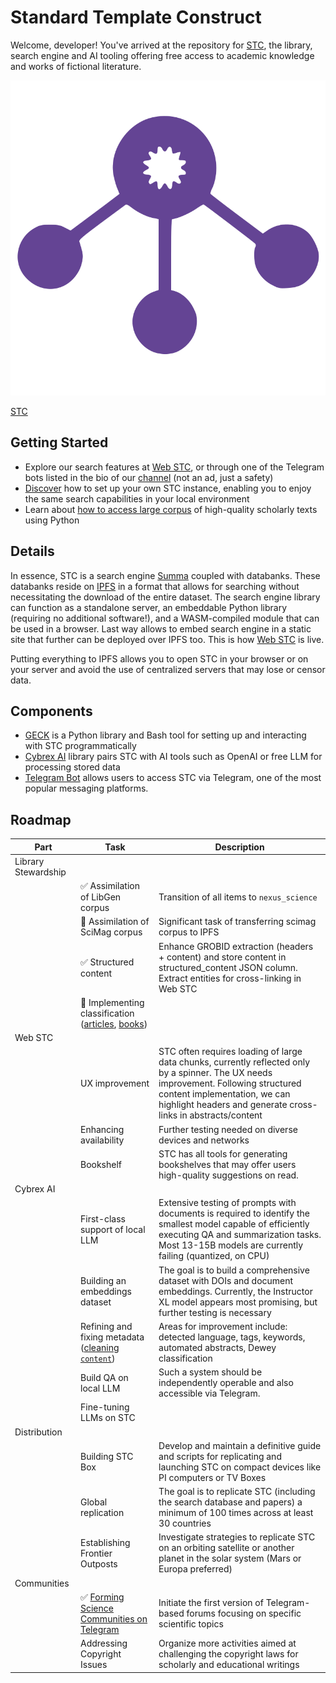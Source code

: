 # Standard Template Construct

Welcome, developer!
You've arrived at the repository for [STC](https://libstc.cc), the library, search engine and AI tooling offering free access to academic knowledge and works of fictional literature.

![](/web/public/favicon.svg)

[STC](https://libstc.cc)

## Getting Started

- Explore our search features at [Web STC](https://libstc.cc), or through one of the Telegram bots listed in the bio of our [channel](https://t.me/nexus_search) (not an ad, just a safety)
- [Discover](https://libstc.cc/#/help/replication) how to set up your own STC instance, enabling you to enjoy the same search capabilities in your local environment
- Learn about [how to access large corpus](/geck) of high-quality scholarly texts using Python

## Details

In essence, STC is a search engine [Summa](https://github.com/izihawa/summa) coupled with databanks. 
These databanks reside on [IPFS](https://ipfs.tech/) in a format that allows for searching without necessitating the download of the entire dataset. 
The search engine library can function as a standalone server, an embeddable Python library (requiring no additional software!), and a WASM-compiled module that can be used in a browser.
Last way allows to embed search engine in a static site that further can be deployed over IPFS too. This is how [Web STC](https://libstc.cc) is live.

Putting everything to IPFS allows you to open STC in your browser or on your server and avoid the use of centralized servers that may lose or censor data.

## Components

- [GECK](/geck) is a Python library and Bash tool for setting up and interacting with STC programmatically
- [Cybrex AI](/cybrex) library pairs STC with AI tools such as OpenAI or free LLM for processing stored data
- [Telegram Bot](/bot) allows users to access STC via Telegram, one of the most popular messaging platforms.

## Roadmap

| Part                | Task                                                                                                                                         | Description                                                                                                                                                                                                                           |
|---------------------|----------------------------------------------------------------------------------------------------------------------------------------------|---------------------------------------------------------------------------------------------------------------------------------------------------------------------------------------------------------------------------------------|
| Library Stewardship |                                                                                                                                              |                                                                                                                                                                                                                                       | 
|                     | ✅ Assimilation of LibGen corpus                                                                                                              | Transition of all items to `nexus_science`                                                                                                                                                                                            |
|                     | 🚧 Assimilation of SciMag corpus                                                                                                             | Significant task of transferring scimag corpus to IPFS                                                                                                                                                                                |
|                     | ✅ Structured content                                                                                                                         | Enhance GROBID extraction (headers + content) and store content in structured_content JSON column. Extract entities for cross-linking in Web STC                                                                                      |
|                     | 🚧 Implementing classification ([articles](https://github.com/nexus-stc/stc/issues/12), [books](https://github.com/nexus-stc/stc/issues/13)) |                                                                                                                                                                                                                                       |
| Web STC             |                                                                                                                                              |                                                                                                                                                                                                                                       |
|                     | UX improvement                                                                                                                               | STC often requires loading of large data chunks, currently reflected only by a spinner. The UX needs improvement. Following structured content implementation, we can highlight headers and generate cross-links in abstracts/content |
|                     | Enhancing availability                                                                                                                       | Further testing needed on diverse devices and networks                                                                                                                                                                                |
|                     | Bookshelf                                                                                                                                    | STC has all tools for generating bookshelves that may offer users high-quality suggestions on read.                                                                                                                                   |
| Cybrex AI           |                                                                                                                                              |                                                                                                                                                                                                                                       |
|                     | First-class support of local LLM                                                                                                             | Extensive testing of prompts with documents is required to identify the smallest model capable of efficiently executing QA and summarization tasks. Most 13-15B models are currently failing (quantized, on CPU)                      |
|                     | Building an embeddings dataset                                                                                                               | The goal is to build a comprehensive dataset with DOIs and document embeddings. Currently, the Instructor XL model appears most promising, but further testing is necessary                                                           |
|                     | Refining and fixing metadata ([cleaning `content`](https://github.com/nexus-stc/stc/issues/14))                                              | Areas for improvement include: detected language, tags, keywords, automated abstracts, Dewey classification                                                                                                                           |
|                     | Build QA on local LLM                                                                                                                        | Such a system should be independently operable and also accessible via Telegram.                                                                                                                                                      |
|                     | Fine-tuning LLMs on STC                                                                                                                      |                                                                                                                                                                                                                                       |
| Distribution        |                                                                                                                                              |                                                                                                                                                                                                                                       |
|                     | Building STC Box                                                                                                                             | Develop and maintain a definitive guide and scripts for replicating and launching STC on compact devices like PI computers or TV Boxes                                                                                                |
|                     | Global replication                                                                                                                           | The goal is to replicate STC (including the search database and papers) a minimum of 100 times across at least 30 countries                                                                                                           |
|                     | Establishing Frontier Outposts                                                                                                               | Investigate strategies to replicate STC on an orbiting satellite or another planet in the solar system (Mars or Europa preferred)                                                                                                     |
| Communities         |                                                                                                                                              |                                                                                                                                                                                                                                       |
|                     | ✅ [Forming Science Communities on Telegram](https://t.me/+CVQ4OIRoU85hZDc8)                                                                  | Initiate the first version of Telegram-based forums focusing on specific scientific topics                                                                                                                                            |
|                     | Addressing Copyright Issues                                                                                                                  | Organize more activities aimed at challenging the copyright laws for scholarly and educational writings                                                                                                                               |
